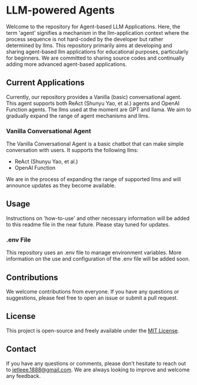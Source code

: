 # LLM-powered Agents  
  
Welcome to the repository for Agent-based LLM Applications. Here, the term 'agent' signifies a mechanism in the llm-application context where the process sequence is not hard-coded by the developer but rather determined by llms. This repository primarily aims at developing and sharing agent-based llm applications for educational purposes, particularly for beginners. We are committed to sharing source codes and continually adding more advanced agent-based applications.  
  
## Current Applications  
  
Currently, our repository provides a Vanilla (basic) conversational agent. This agent supports both ReAct (Shunyu Yao, et al.) agents and OpenAI Function agents. The llms used at the moment are GPT and llama. We aim to gradually expand the range of agent mechanisms and llms.  
  
### Vanilla Conversational Agent  
The Vanilla Conversational Agent is a basic chatbot that can make simple conversation with users. It supports the following llms:  
  
* ReAct (Shunyu Yao, et al.)  
* OpenAI Function   
  
We are in the process of expanding the range of supported llms and will announce updates as they become available.  
  
## Usage  
  
Instructions on 'how-to-use' and other necessary information will be added to this readme file in the near future. Please stay tuned for updates.  
  
### .env File  
  
This repository uses an .env file to manage environment variables. More information on the use and configuration of the .env file will be added soon.  
  
## Contributions  
  
We welcome contributions from everyone. If you have any questions or suggestions, please feel free to open an issue or submit a pull request.  
  
## License  
  
This project is open-source and freely available under the [MIT License](LICENSE).  
  
## Contact  
  
If you have any questions or comments, please don't hesitate to reach out to jetleee.1888@gmail.com. We are always looking to improve and welcome any feedback.   
  
